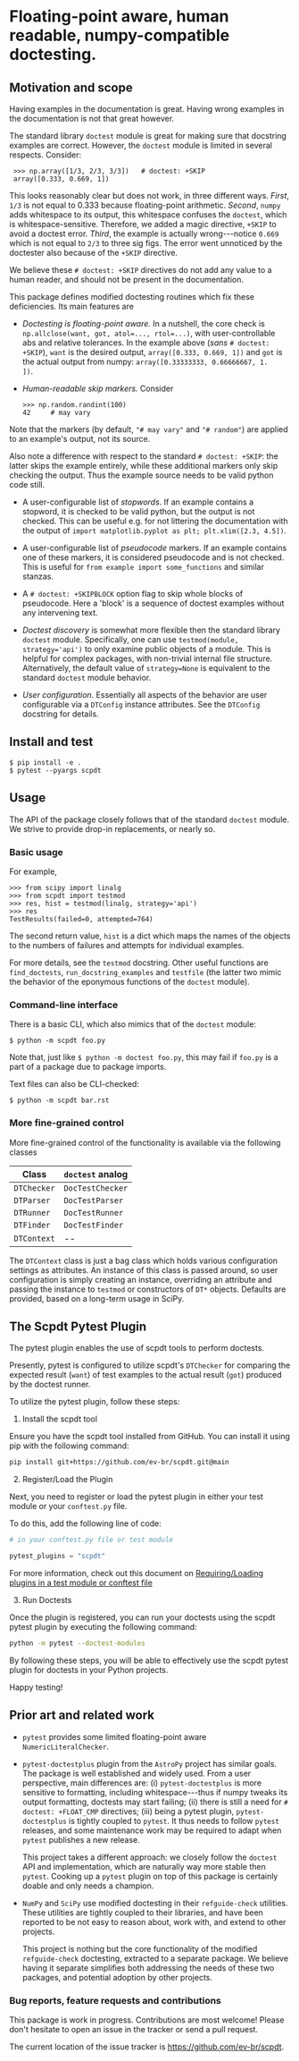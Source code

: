 # Floating-point aware, human readable, numpy-compatible doctesting.

## Motivation and scope

Having examples in the documentation is great. Having wrong examples in the
documentation is not that great however. 

The standard library `doctest` module is great for making sure that docstring
examples are correct. However, the `doctest` module is limited in several
respects. Consider:

```
 >>> np.array([1/3, 2/3, 3/3])   # doctest: +SKIP
 array([0.333, 0.669, 1])
```

This looks reasonably clear but does not work, in three different ways.
_First_, `1/3` is not equal to 0.333 because floating-point arithmetic.
_Second_, `numpy` adds whitespace to its output, this whitespace confuses the
`doctest`, which is whitespace-sensitive. Therefore, we added a magic directive,
 `+SKIP` to avoid a doctest error. _Third_, the example is actually
wrong---notice `0.669` which is not equal to `2/3` to three sig figs. The error
went unnoticed by the doctester also because of the `+SKIP` directive.

We believe these `# doctest: +SKIP` directives do not add any value to
a human reader, and should not be present in the documentation.

This package defines modified doctesting routines which fix these deficiencies.
Its main features are

- *Doctesting is floating-point aware.* In a nutshell, the core check is
  `np.allclose(want, got, atol=..., rtol=...)`, with user-controllable abs
  and relative tolerances. In the example above (_sans_ `# doctest: +SKIP`),
  `want` is the desired output, `array([0.333, 0.669, 1])` and `got` is the
  actual output from numpy: `array([0.33333333, 0.66666667, 1.        ])`.

- *Human-readable skip markers.* Consider
  ```
  >>> np.random.randint(100)
  42     # may vary
  ```
Note that the markers (by default, `"# may vary"` and `"# random"`) are applied
to an example's output, not its source.

Also note a difference with respect to the standard `# doctest: +SKIP`: the latter
skips the example entirely, while these additional markers only skip checking
the output. Thus the example source needs to be valid python code still.

- A user-configurable list of *stopwords*. If an example contains a stopword,
  it is checked to be valid python, but the output is not checked. This can
  be useful e.g. for not littering the documentation with the output of
  `import matplotlib.pyplot as plt; plt.xlim([2.3, 4.5])`.

- A user-configurable list of *pseudocode* markers. If an example contains one
  of these markers, it is considered pseudocode and is not checked.
  This is useful for `from example import some_functions` and similar stanzas.

- A `# doctest: +SKIPBLOCK` option flag to skip whole blocks of pseudocode. Here
  a 'block' is a sequence of doctest examples without any intervening text.

- *Doctest discovery* is somewhat more flexible then the standard library
  `doctest` module. Specifically, one can use `testmod(module, strategy='api')`
  to only examine public objects of a module. This is helpful for complex
  packages, with non-trivial internal file structure. Alternatively, the default
  value of `strategy=None` is equivalent to the standard `doctest` module
  behavior.

- *User configuration*. Essentially all aspects of the behavior are user
  configurable via a `DTConfig` instance attributes. See the `DTConfig`
  docstring for details.

## Install and test

```
$ pip install -e .
$ pytest --pyargs scpdt
```

## Usage

The API of the package closely follows that of the standard `doctest` module.
We strive to provide drop-in replacements, or nearly so.


### Basic usage

For example,

```
>>> from scipy import linalg
>>> from scpdt import testmod
>>> res, hist = testmod(linalg, strategy='api')
>>> res
TestResults(failed=0, attempted=764)
```
The second return value, `hist` is a dict which maps the names of the objects
to the numbers of failures and attempts for individual examples.

For more details, see the `testmod` docstring. Other useful functions are
`find_doctests`, `run_docstring_examples` and `testfile` (the latter two mimic
the behavior of the eponymous functions of the `doctest` module).

### Command-line interface

There is a basic CLI, which also mimics that of the `doctest` module:
```
$ python -m scpdt foo.py
```

Note that, just like `$ python -m doctest foo.py`, this may
fail if `foo.py` is a part of a package due to package imports.

Text files can also be CLI-checked:
```
$ python -m scpdt bar.rst
```


### More fine-grained control

More fine-grained control of the functionality is available via the following
classes

|   Class     |  `doctest` analog  |
|-------------|--------------------|
| `DTChecker` | `DocTestChecker`   |
| `DTParser`  | `DocTestParser`    |
| `DTRunner`  | `DocTestRunner`    |
| `DTFinder`  | `DocTestFinder`    |
| `DTContext` |       --           |

The `DTContext` class is just a bag class which holds various configuration
settings as attributes.  An instance of this class is passed around, so user
configuration is simply creating an instance, overriding an attribute and
passing the instance to `testmod` or constructors of `DT*` objects. Defaults
are provided, based on a long-term usage in SciPy.


## The Scpdt Pytest Plugin

The pytest plugin enables the use of scpdt tools to perform doctests. 

Presently, pytest is configured to utilize scpdt's `DTChecker` for comparing the expected result (`want`) of test examples to the actual result (`got`) produced by the doctest runner.

To utilize the pytest plugin, follow these steps:

1. Install the scpdt tool

Ensure you have the scpdt tool installed from GitHub. You can install it using pip with the following command:

```bash
pip install git+https://github.com/ev-br/scpdt.git@main
```

2. Register/Load the Plugin

Next, you need to register or load the pytest plugin in either your test module or your `conftest.py` file. 

To do this, add the following line of code:

```python
# in your conftest.py file or test module

pytest_plugins = "scpdt"
```
For more information, check out this document on [Requiring/Loading plugins in a test module or conftest file](https://docs.pytest.org/en/stable/how-to/writing_plugins.html#requiring-loading-plugins-in-a-test-module-or-conftest-file)

3. Run Doctests

Once the plugin is registered, you can run your doctests using the scpdt pytest plugin by executing the following command:

```bash
python -m pytest --doctest-modules
```

By following these steps, you will be able to effectively use the scpdt pytest plugin for doctests in your Python projects.

 Happy testing!

## Prior art and related work

- `pytest` provides some limited floating-point aware `NumericLiteralChecker`.

- `pytest-doctestplus` plugin from the `AstroPy` project has similar goals.
  The package is well established and widely used. From a user perspective, main
  differences are: (i) `pytest-doctestplus` is more sensitive to formatting,
  including whitespace---thus if numpy tweaks its output formatting, doctests
  may start failing; (ii) there is still a need for `# doctest: +FLOAT_CMP`
  directives; (iii) being a pytest plugin, `pytest-doctestplus` is tightly
  coupled to `pytest`. It thus needs to follow `pytest` releases, and
  some maintenance work may be required to adapt when `pytest` publishes a new
  release.

  This project takes a different approach: we closely follow the `doctest` API and
  implementation, which are naturally way more stable then `pytest`. Cooking up
  a `pytest` plugin on top of this package is certainly doable and only needs a
  champion.

- `NumPy` and `SciPy` use modified doctesting in their `refguide-check` utilities.
  These utilities are tightly coupled to their libraries, and have been reported
  to be not easy to reason about, work with, and extend to other projects.

  This project is nothing but the core functionality of the modified
  `refguide-check` doctesting, extracted to a separate package. 
  We believe having it separate simplifies both addressing the needs of these
  two packages, and potential adoption by other projects.


### Bug reports, feature requests and contributions

This package is work in progress. Contributions are most welcome!
Please don't hesitate to open an issue in the tracker or send a pull request.

The current location of the issue tracker is https://github.com/ev-br/scpdt.
